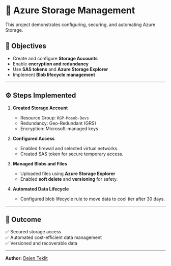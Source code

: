 # 💾 Azure Storage Management

This project demonstrates configuring, securing, and automating Azure Storage.

## 🎯 Objectives

- Create and configure **Storage Accounts**
- Enable **encryption and redundancy**
- Use **SAS tokens** and **Azure Storage Explorer**
- Implement **Blob lifecycle management**

---

## ⚙️ Steps Implemented

1. **Created Storage Account**
   - Resource Group: `RGP-Mosob-Devs`
   - Redundancy: Geo-Redundant (GRS)
   - Encryption: Microsoft-managed keys

2. **Configured Access**
   - Enabled firewall and selected virtual networks.
   - Created SAS token for secure temporary access.

3. **Managed Blobs and Files**
   - Uploaded files using **Azure Storage Explorer**
   - Enabled **soft delete** and **versioning** for safety.

4. **Automated Data Lifecycle**
   - Configured blob lifecycle rule to move data to cool tier after 30 days.

---

## 🧾 Outcome

✅ Secured storage access  
✅ Automated cost-efficient data management  
✅ Versioned and recoverable data

---

**Author:** [Dejen Teklit](https://linkedin.com/in/dejen-teklit)
